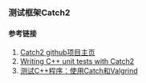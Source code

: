 ### 测试框架Catch2







#### 参考链接

1. [Catch2 github项目主页](https://github.com/catchorg/Catch2)
2. [Writing C++ unit tests with Catch2](https://mariusbancila.ro/blog/2018/03/29/writing-cpp-unit-tests-with-catch2/)
3. [测试C++程序：使用Catch和Valgrind](https://www.jianshu.com/p/6f03a0cfe60c)

